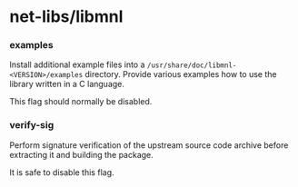 # net-libs/libmnl

### examples
Install additional example files into a `/usr/share/doc/libmnl-<VERSION>/examples` directory. Provide various examples how to use the library written in a C language.

This flag should normally be disabled.

### verify-sig
Perform signature verification of the upstream source code archive before extracting it and building the package.

It is safe to disable this flag.
